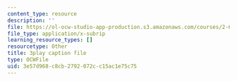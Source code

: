 ```yaml
---
content_type: resource
description: ''
file: https://ol-ocw-studio-app-production.s3.amazonaws.com/courses/2-627-fundamentals-of-photovoltaics-fall-2013/3e57d968c8cb2792072cc15ac1e75c75_uLbqhIp3ahc.srt
file_type: application/x-subrip
learning_resource_types: []
resourcetype: Other
title: 3play caption file
type: OCWFile
uid: 3e57d968-c8cb-2792-072c-c15ac1e75c75
---
```

